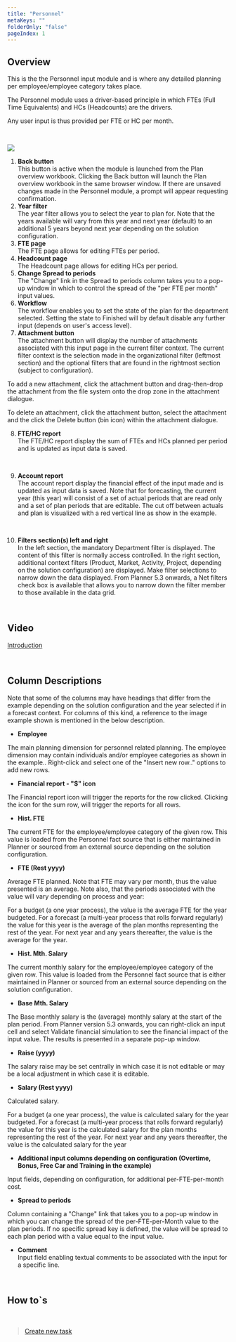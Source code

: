 ```yaml
---
title: "Personnel"
metaKeys: ""
folderOnly: "false"
pageIndex: 1
---
```

## Overview
This is the the Personnel input module and is where any detailed planning per employee/employee category takes place.

The Personnel module uses a driver-based principle in which FTEs (Full Time Equivalents) and HCs (Headcounts) are the drivers.

Any user input is thus provided per FTE or HC per month.

<br/>

![](https://profitbasedocs.blob.core.windows.net/enduserhelp/images/PersonnelOverview.JPG)

1. **Back button** <br/>
This button is active when the module is launched from the Plan overview workbook. Clicking the Back button will launch the Plan overview workbook in the same browser window. If there are unsaved changes made in the Personnel module, a prompt will appear requesting confirmation.
2. **Year filter** <br/>
The year filter allows you to select the year to plan for. Note that the years available will vary from this year and next year (default) to an additional 5 years beyond next year depending on the solution configuration.
3. **FTE page** <br/>
The FTE page allows for editing FTEs per period.
4. **Headcount page** <br/>
The Headcount page allows for editing HCs per period.
5. **Change Spread to periods** <br/>
The "Change" link in the Spread to periods column takes you to a pop-up window in which to control the spread of the "per FTE per month" input values.
6. **Workflow** <br/>
The workflow enables you to set the state of the plan for the department selected. Setting the state to Finished will by default disable any further input (depends on user's access level).
7. **Attachment button** <br/>
The attachment button will display the number of attachments associated with this input page in the current filter context. The current filter context is the selection made in the organizational filter (leftmost section) and the optional filters that are found in the rightmost section (subject to configuration).

To add a new attachment, click the attachment button and drag-then-drop the attachment from the file system onto the drop zone in the attachment dialogue.

To delete an attachment, click the attachment button, select the attachment and the click the Delete button (bin icon) within the attachment dialogue. <br/>

8. **FTE/HC report** <br/>
The FTE/HC report display the sum of FTEs and HCs planned per period and is updated as input data is saved.

<br/>

9. **Account report** <br/>
The account report display the financial effect of the input made and is updated as input data is saved.
Note that for forecasting, the current year (this year) will consist of a set of actual periods that are read only and a set of plan periods that are editable. The cut off between actuals and plan is visualized with a red vertical line as show in the example.

<br/>

10. **Filters section(s) left and right** <br/>
In the left section, the mandatory Department filter is displayed. The content of this filter is normally access controlled. In the right section, additional context filters (Product, Market, Activity, Project, depending on the solution configuration) are displayed. Make filter selections to narrow down the data displayed. From Planner 5.3 onwards, a Net filters check box is available that allows you to narrow down the filter member to those available in the data grid.<br/>

<br/>


## Video
[Introduction](https://profitbasedocs.blob.core.windows.net/enduserhelp/videos/PersonnelInput.mp4)<br/>

<br/>

## Column Descriptions

Note that some of the columns may have headings that differ from the example depending on the solution configuration and the year selected if in a forecast context. For columns of this kind, a reference to the image example shown is mentioned in the below description.

- **Employee**<br/>

The main planning dimension for personnel related planning. The employee dimension may contain individuals and/or employee categories as shown in the example.. Right-click and select one of the "Insert new row.." options to add new rows.

- **Financial report - "$" icon**<br/>

The Financial report icon will trigger the reports for the row clicked. Clicking the icon for the sum row, will trigger the reports for all rows.

- **Hist. FTE**<br/>

The current FTE for the employee/employee category of the given row. This value is loaded from the Personnel fact source that is either maintained in Planner or sourced from an external source depending on the solution configuration.

- **FTE (Rest yyyy)** <br/>

Average FTE planned. Note that FTE may vary per month, thus the value presented is an average. Note also, that the periods associated with the value will vary depending on process and year:

For a budget (a one year process), the value is the average FTE for the year budgeted.
For a forecast (a multi-year process that rolls forward regularly) the value for this year is the average of the plan months representing the rest of the year. For next year and any years thereafter, the value is the average for the year.

- **Hist. Mth. Salary** <br/>

The current monthly salary for the employee/employee category of the given row. This value is loaded from the Personnel fact source that is either maintained in Planner or sourced from an external source depending on the solution configuration.

- **Base Mth. Salary** <br/>

The Base monthly salary is the (average) monthly salary at the start of the plan period. From Planner version 5.3 onwards, you can right-click an input cell and select Validate financial simulation to see the financial impact of the input value. The results is presented in a separate pop-up window.

- **Raise (yyyy)** <br/>

The salary raise may be set centrally in which case it is not editable or may be a local adjustment in which case it is editable.

- **Salary (Rest yyyy)** <br/>

Calculated salary.

For a budget (a one year process), the value is calculated salary for the year budgeted.
For a forecast (a multi-year process that rolls forward regularly) the value for this year is the calculated salary for the plan months representing the rest of the year. For next year and any years thereafter, the value is the calculated salary for the year

- **Additional input columns depending on configuration (Overtime, Bonus, Free Car and Training in the example)** <br/>

Input fields, depending on configuration, for additional per-FTE-per-month cost.

- **Spread to periods** <br/>

Column containing a "Change" link that takes you to a pop-up window in which you can change the spread of the per-FTE-per-Month value to the plan periods. If no specific spread key is defined, the value will be spread to each plan period with a value equal to the input value.

- **Comment** <br/>
Input field enabling textual comments to be associated with the input for a specific line.

<br/>

## How to`s

<br/>

> [Create new task](../../workbooks/process-and-tasks/tasks/create-edit-task.md)<br/>



